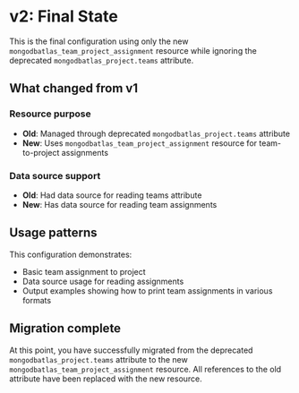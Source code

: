 # v2: Final State

This is the final configuration using only the new `mongodbatlas_team_project_assignment` resource while ignoring the deprecated `mongodbatlas_project.teams` attribute.

## What changed from v1

### Resource purpose
- **Old**: Managed through deprecated `mongodbatlas_project.teams` attribute
- **New**: Uses `mongodbatlas_team_project_assignment` resource for team-to-project assignments

### Data source support
- **Old**: Had data source for reading teams attribute
- **New**: Has data source for reading team assignments

## Usage patterns

This configuration demonstrates:
- Basic team assignment to project
- Data source usage for reading assignments
- Output examples showing how to print team assignments in various formats

## Migration complete

At this point, you have successfully migrated from the deprecated `mongodbatlas_project.teams` attribute to the new `mongodbatlas_team_project_assignment` resource. All references to the old attribute have been replaced with the new resource.